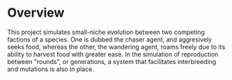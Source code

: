 <h1>Overview</h1>

<p>This project simulates small-niche evolution between two competing factions of a species. One is dubbed the chaser agent, and aggresively seeks food, whereas the other, the wandering agent, roams freely due to its ability to harvest food with greater ease. In the simulation of reproduction between "rounds", or generations, a system that facilitates interbreeding and mutations is also in place. </p>

